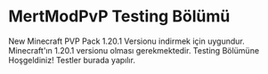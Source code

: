 # MertModPvP Testing Bölümü
New Minecraft PVP Pack
1.20.1 Versionu indirmek için uygundur. Minecraft'ın 1.20.1 versionu olması gerekmektedir.
Testing Bölümüne Hoşgeldiniz!
Testler burada yapılır.
